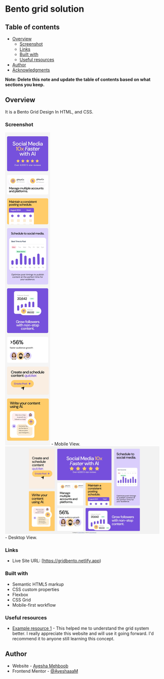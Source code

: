 # Bento grid solution
 
## Table of contents

- [Overview](#overview)
  - [Screenshot](#screenshot)
  - [Links](#links)
  - [Built with](#built-with)
  - [Useful resources](#useful-resources)
- [Author](#author)
- [Acknowledgments](#acknowledgments)

**Note: Delete this note and update the table of contents based on what sections you keep.**

## Overview

It is a Bento Grid Design In HTML, and CSS. 

### Screenshot

![](bento-grid-main/bento-grid-main/design/mobile-design.jpg) - Mobile View.
![](bento-grid-main/bento-grid-main/design/desktop.jpg) - Desktop View.

### Links

- Live Site URL: [https://gridbento.netlify.app)

### Built with

- Semantic HTML5 markup
- CSS custom properties
- Flexbox
- CSS Grid
- Mobile-first workflow


### Useful resources

- [Example resource 1](https://www.w3schools.com/bootstrap/bootstrap_grid_system.asp) - This helped me to understand the grid system better. I really appreciate this website and will use it going forward. I'd recommend it to anyone still learning this concept.

## Author

- Website - [Ayesha Mehboob](https://www.your-site.com)
- Frontend Mentor - [@AyeshaaaM](https://www.frontendmentor.io/profile/AyeshaaaM)


